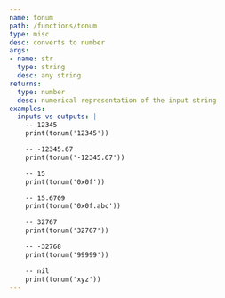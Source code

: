 ```yaml
---
name: tonum
path: /functions/tonum
type: misc
desc: converts to number
args:
- name: str
  type: string
  desc: any string
returns:
  type: number
  desc: numerical representation of the input string
examples:
  inputs vs outputs: |
    -- 12345
    print(tonum('12345'))

    -- -12345.67
    print(tonum('-12345.67'))

    -- 15
    print(tonum('0x0f'))

    -- 15.6709
    print(tonum('0x0f.abc'))

    -- 32767
    print(tonum('32767'))

    -- -32768
    print(tonum('99999'))

    -- nil
    print(tonum('xyz'))
---
```


